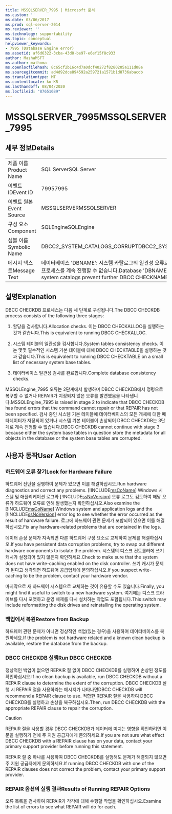 ```yaml
---
title: MSSQLSERVER_7995 | Microsoft 문서
ms.custom: ''
ms.date: 03/06/2017
ms.prod: sql-server-2014
ms.reviewer: ''
ms.technology: supportability
ms.topic: conceptual
helpviewer_keywords:
- 7995 (Database Engine error)
ms.assetid: af6d6322-3cba-43d8-be97-e6ef15f8c933
author: MashaMSFT
ms.author: mathoma
ms.openlocfilehash: 8c65cf2b16c4d7a0dcf40272f8280205a111d08e
ms.sourcegitcommit: ad4d92dce894592a259721a1571b1d8736abacdb
ms.translationtype: MT
ms.contentlocale: ko-KR
ms.lasthandoff: 08/04/2020
ms.locfileid: "87651689"
---
```

# <a name="mssqlserver_7995"></a><span data-ttu-id="9e49a-102">MSSQLSERVER_7995</span><span class="sxs-lookup"><span data-stu-id="9e49a-102">MSSQLSERVER_7995</span></span>
    
## <a name="details"></a><span data-ttu-id="9e49a-103">세부 정보</span><span class="sxs-lookup"><span data-stu-id="9e49a-103">Details</span></span>  
  
|||  
|-|-|  
|<span data-ttu-id="9e49a-104">제품 이름</span><span class="sxs-lookup"><span data-stu-id="9e49a-104">Product Name</span></span>|<span data-ttu-id="9e49a-105">SQL Server</span><span class="sxs-lookup"><span data-stu-id="9e49a-105">SQL Server</span></span>|  
|<span data-ttu-id="9e49a-106">이벤트 ID</span><span class="sxs-lookup"><span data-stu-id="9e49a-106">Event ID</span></span>|<span data-ttu-id="9e49a-107">7995</span><span class="sxs-lookup"><span data-stu-id="9e49a-107">7995</span></span>|  
|<span data-ttu-id="9e49a-108">이벤트 원본</span><span class="sxs-lookup"><span data-stu-id="9e49a-108">Event Source</span></span>|<span data-ttu-id="9e49a-109">MSSQLSERVER</span><span class="sxs-lookup"><span data-stu-id="9e49a-109">MSSQLSERVER</span></span>|  
|<span data-ttu-id="9e49a-110">구성 요소</span><span class="sxs-lookup"><span data-stu-id="9e49a-110">Component</span></span>|<span data-ttu-id="9e49a-111">SQLEngine</span><span class="sxs-lookup"><span data-stu-id="9e49a-111">SQLEngine</span></span>|  
|<span data-ttu-id="9e49a-112">심볼 이름</span><span class="sxs-lookup"><span data-stu-id="9e49a-112">Symbolic Name</span></span>|<span data-ttu-id="9e49a-113">DBCC2_SYSTEM_CATALOGS_CORRUPT</span><span class="sxs-lookup"><span data-stu-id="9e49a-113">DBCC2_SYSTEM_CATALOGS_CORRUPT</span></span>|  
|<span data-ttu-id="9e49a-114">메시지 텍스트</span><span class="sxs-lookup"><span data-stu-id="9e49a-114">Message Text</span></span>|<span data-ttu-id="9e49a-115">데이터베이스 'DBNAME': 시스템 카탈로그의 일관성 오류로 인해 DBCC CHECKNAME 프로세스를 계속 진행할 수 없습니다.</span><span class="sxs-lookup"><span data-stu-id="9e49a-115">Database 'DBNAME': consistency errors in system catalogs prevent further DBCC CHECKNAME processing.</span></span>|  
  
## <a name="explanation"></a><span data-ttu-id="9e49a-116">설명</span><span class="sxs-lookup"><span data-stu-id="9e49a-116">Explanation</span></span>  
 <span data-ttu-id="9e49a-117">DBCC CHECKDB 프로세스는 다음 세 단계로 구성됩니다.</span><span class="sxs-lookup"><span data-stu-id="9e49a-117">The DBCC CHECKDB process consists of the following three stages:</span></span>  
  
1.  <span data-ttu-id="9e49a-118">할당을 검사합니다.</span><span class="sxs-lookup"><span data-stu-id="9e49a-118">Allocation checks.</span></span> <span data-ttu-id="9e49a-119">이는 DBCC CHECKALLOC을 실행하는 것과 같습니다.</span><span class="sxs-lookup"><span data-stu-id="9e49a-119">This is equivalent to running DBCC CHECKALLOC.</span></span>  
  
2.  <span data-ttu-id="9e49a-120">시스템 테이블의 일관성을 검사합니다.</span><span class="sxs-lookup"><span data-stu-id="9e49a-120">System tables consistency checks.</span></span> <span data-ttu-id="9e49a-121">이는 몇몇 필수적인 시스템 기본 테이블에 대해 DBCC CHECKTABLE을 실행하는 것과 같습니다.</span><span class="sxs-lookup"><span data-stu-id="9e49a-121">This is equivalent to running DBCC CHECKTABLE on a small list of necessary system base tables.</span></span>  
  
3.  <span data-ttu-id="9e49a-122">데이터베이스 일관성 검사를 완료합니다.</span><span class="sxs-lookup"><span data-stu-id="9e49a-122">Complete database consistency checks.</span></span>  
  
 <span data-ttu-id="9e49a-123">MSSQLEngine_7995 오류는 2단계에서 발생하며 DBCC CHECKDB에서 명령으로 복구할 수 없거나 REPAIR가 지정되지 않은 오류를 발견했음을 나타냅니다.</span><span class="sxs-lookup"><span data-stu-id="9e49a-123">MSSQLEngine_7995 is raised in stage 2 to indicate that DBCC CHECKDB has found errors that the command cannot repair or that REPAIR has not been specified.</span></span> <span data-ttu-id="9e49a-124">검사 중인 시스템 기본 테이블에 데이터베이스의 모든 개체에 대한 메타데이터가 저장되어 있거나 시스템 기본 테이블이 손상되어 DBCC CHECKDB는 3단계로 계속 진행할 수 없습니다.</span><span class="sxs-lookup"><span data-stu-id="9e49a-124">DBCC CHECKDB cannot continue with stage 3 because either the system base tables in question store the metadata for all objects in the database or the system base tables are corrupted.</span></span>  
  
## <a name="user-action"></a><span data-ttu-id="9e49a-125">사용자 동작</span><span class="sxs-lookup"><span data-stu-id="9e49a-125">User Action</span></span>  
  
### <a name="look-for-hardware-failure"></a><span data-ttu-id="9e49a-126">하드웨어 오류 찾기</span><span class="sxs-lookup"><span data-stu-id="9e49a-126">Look for Hardware Failure</span></span>  
 <span data-ttu-id="9e49a-127">하드웨어 진단을 실행하여 문제가 있으면 이를 해결하십시오.</span><span class="sxs-lookup"><span data-stu-id="9e49a-127">Run hardware diagnostics and correct any problems.</span></span> <span data-ttu-id="9e49a-128">[!INCLUDE[msCoName](../../includes/msconame-md.md)] Windows 시스템 및 애플리케이션 로그와 [!INCLUDE[ssNoVersion](../../includes/ssnoversion-md.md)] 오류 로그도 검토하여 해당 오류가 하드웨어 오류로 인해 발생했는지 확인하십시오.</span><span class="sxs-lookup"><span data-stu-id="9e49a-128">Also examine the [!INCLUDE[msCoName](../../includes/msconame-md.md)] Windows system and application logs and the [!INCLUDE[ssNoVersion](../../includes/ssnoversion-md.md)] error log to see whether the error occurred as the result of hardware failure.</span></span> <span data-ttu-id="9e49a-129">로그에 하드웨어 관련 문제가 포함되어 있으면 이를 해결하십시오.</span><span class="sxs-lookup"><span data-stu-id="9e49a-129">Fix any hardware-related problems that are contained in the logs.</span></span>  
  
 <span data-ttu-id="9e49a-130">데이터 손상 문제가 지속되면 다른 하드웨어 구성 요소로 교체하여 문제를 해결하십시오.</span><span class="sxs-lookup"><span data-stu-id="9e49a-130">If you have persistent data corruption problems, try to swap out different hardware components to isolate the problem.</span></span> <span data-ttu-id="9e49a-131">시스템의 디스크 컨트롤러에 쓰기 캐시가 설정되어 있지 않은지 확인하세요.</span><span class="sxs-lookup"><span data-stu-id="9e49a-131">Check to make sure that the system does not have write-caching enabled on the disk controller.</span></span> <span data-ttu-id="9e49a-132">쓰기 캐시가 문제가 된다고 생각되면 하드웨어 공급업체에 문의하십시오.</span><span class="sxs-lookup"><span data-stu-id="9e49a-132">If you suspect write-caching to be the problem, contact your hardware vendor.</span></span>  
  
 <span data-ttu-id="9e49a-133">마지막으로 새 하드웨어 시스템으로 교체하는 것이 유용할 수도 있습니다.</span><span class="sxs-lookup"><span data-stu-id="9e49a-133">Finally, you might find it useful to switch to a new hardware system.</span></span> <span data-ttu-id="9e49a-134">여기에는 디스크 드라이브를 다시 포맷하고 운영 체제를 다시 설치하는 작업도 포함됩니다.</span><span class="sxs-lookup"><span data-stu-id="9e49a-134">This switch may include reformatting the disk drives and reinstalling the operating system.</span></span>  
  
### <a name="restore-from-backup"></a><span data-ttu-id="9e49a-135">백업에서 복원</span><span class="sxs-lookup"><span data-stu-id="9e49a-135">Restore from Backup</span></span>  
 <span data-ttu-id="9e49a-136">하드웨어 관련 문제가 아니면 정상적인 백업(있는 경우)을 사용하여 데이터베이스를 복원하세요.</span><span class="sxs-lookup"><span data-stu-id="9e49a-136">If the problem is not hardware related and a known clean backup is available, restore the database from the backup.</span></span>  
  
### <a name="run-dbcc-checkdb"></a><span data-ttu-id="9e49a-137">DBCC CHECKDB 실행</span><span class="sxs-lookup"><span data-stu-id="9e49a-137">Run DBCC CHECKDB</span></span>  
 <span data-ttu-id="9e49a-138">정상적인 백업이 없으면 REPAIR 절 없이 DBCC CHECKDB를 실행하여 손상된 정도를 확인하십시오.</span><span class="sxs-lookup"><span data-stu-id="9e49a-138">If no clean backup is available, run DBCC CHECKDB without a REPAIR clause to determine the extent of the corruption.</span></span> <span data-ttu-id="9e49a-139">DBCC CHECKDB 실행 시 REPAIR 절을 사용하라는 메시지가 나타나면</span><span class="sxs-lookup"><span data-stu-id="9e49a-139">DBCC CHECKDB will recommend a REPAIR clause to use.</span></span> <span data-ttu-id="9e49a-140">적합한 REPAIR 절을 사용하여 DBCC CHECKDB를 실행하고 손상을 복구하십시오.</span><span class="sxs-lookup"><span data-stu-id="9e49a-140">Then, run DBCC CHECKDB with the appropriate REPAIR clause to repair the corruption.</span></span>  
  
> [!CAUTION]  
>  <span data-ttu-id="9e49a-141">REPAIR 절을 사용할 경우 DBCC CHECKDB가 데이터에 미치는 영향을 확인하려면 이 문을 실행하기 전에 주 지원 공급자에게 문의하세요.</span><span class="sxs-lookup"><span data-stu-id="9e49a-141">If you are not sure what effect DBCC CHECKDB with a REPAIR clause has on your data, contact your primary support provider before running this statement.</span></span>  
  
 <span data-ttu-id="9e49a-142">REPAIR 절 중 하나를 사용하여 DBCC CHECKDB를 실행해도 문제가 해결되지 않으면 주 지원 공급자에게 문의하세요.</span><span class="sxs-lookup"><span data-stu-id="9e49a-142">If running DBCC CHECKDB with one of the REPAIR clauses does not correct the problem, contact your primary support provider.</span></span>  
  
### <a name="results-of-running-repair-options"></a><span data-ttu-id="9e49a-143">REPAIR 옵션의 실행 결과</span><span class="sxs-lookup"><span data-stu-id="9e49a-143">Results of Running REPAIR Options</span></span>  
 <span data-ttu-id="9e49a-144">오류 목록을 검사하여 REPAIR가 각각에 대해 수행할 작업을 확인하십시오.</span><span class="sxs-lookup"><span data-stu-id="9e49a-144">Examine the list of errors to see what REPAIR will do for each.</span></span>  
  
  
